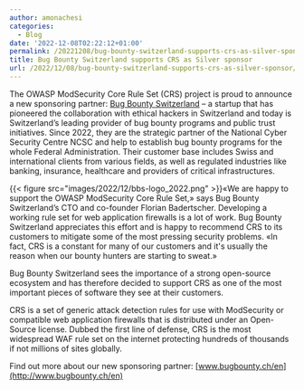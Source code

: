 ```yaml
---
author: amonachesi
categories:
  - Blog
date: '2022-12-08T02:22:12+01:00'
permalink: /20221208/bug-bounty-switzerland-supports-crs-as-silver-sponsor/
title: Bug Bounty Switzerland supports CRS as Silver sponsor
url: /2022/12/08/bug-bounty-switzerland-supports-crs-as-silver-sponsor/
---
```



The OWASP ModSecurity Core Rule Set (CRS) project is proud to announce a new sponsoring partner: [Bug Bounty Switzerland](http://www.bugbounty.ch/en) – a startup that has pioneered the collaboration with ethical hackers in Switzerland and today is Switzerland’s leading provider of bug bounty programs and public trust initiatives. Since 2022, they are the strategic partner of the National Cyber Security Centre NCSC and help to establish bug bounty programs for the whole Federal Administration. Their customer base includes Swiss and international clients from various fields, as well as regulated industries like banking, insurance, healthcare and providers of critical infrastructures.

{{< figure src="images/2022/12/bbs-logo_2022.png" >}}«We are happy to support the OWASP ModSecurity Core Rule Set,» says Bug Bounty Switzerland’s CTO and co-founder Florian Badertscher. Developing a working rule set for web application firewalls is a lot of work. Bug Bounty Switzerland appreciates this effort and is happy to recommend CRS to its customers to mitigate some of the most pressing security problems. «In fact, CRS is a constant for many of our customers and it's usually the reason when our bounty hunters are starting to sweat.»

Bug Bounty Switzerland sees the importance of a strong open-source ecosystem and has therefore decided to support CRS as one of the most important pieces of software they see at their customers.

CRS is a set of generic attack detection rules for use with ModSecurity or compatible web application firewalls that is distributed under an Open-Source license. Dubbed the first line of defense, CRS is the most widespread WAF rule set on the internet protecting hundreds of thousands if not millions of sites globally.

Find out more about our new sponsoring partner: [www.bugbounty.ch/en](http://www.bugbounty.ch/en)
